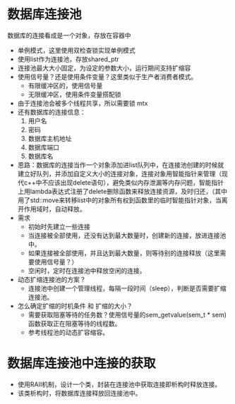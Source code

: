 # 数据库连接池

数据库的连接看成是一个对象，存放在容器中

- 单例模式，这里使用双检查锁实现单例模式
- 使用list作为连接池，存放shared_ptr
- 连接池最大大小固定，为设定的参数大小，运行期间支持扩缩容   
- 使用信号量？还是使用条件变量？这里类似于生产者消费者模式。
  - 有限缓冲区的，使用信号量
  - 无限缓冲区，使用条件变量搭配锁
- 由于连接池会被多个线程共享，所以需要锁 mtx
- 还有数据库的连接信息：
  1. 用户名
  2. 密码
  3. 数据库主机地址
  4. 数据库端口
  5. 数据库名
- 思路：数据库的连接当作一个对象添加进list队列中，在连接池创建的时候就建立好队列，并添加自定义大小的连接对象，连接对象用智能指针来管理（现代c++中不应该出现delete语句），避免类似内存泄漏等内存问题，智能指针上用lambda表达式注册了delete删除函数来释放连接资源，及时归还，（其中用了std::move来转移list中的对象所有权到函数里的临时智能指针对象，当离开作用域时，自动释放。
- 需求
  - 初始时先建立一些连接
  - 当连接被全部使用，还没有达到最大数量时，创建新的连接，放进连接池中。
  - 如果连接被全部使用，并且达到最大数量，则等待别的连接释放（这里需要使用信号量？）
  - 空闲时，定时在连接池中释放空闲的连接。
- 动态扩缩连接池的方案？
  - 连接池中创建一个管理线程，每隔一段时间（sleep），判断是否需要扩缩连接池。
- 怎么确定扩缩的时机条件 和 扩缩的大小？
  - 需要获取阻塞等待的任务数？使用信号量的sem_getvalue(sem_t * sem)函数获取正在阻塞等待的线程数。
  - 参考线程池的动态扩容缩容。



# 数据库连接池中连接的获取 

- 使用RAII机制，设计一个类，封装在连接池中获取连接即析构时释放连接。
- 该类析构时，将数据库连接释放回连接池中。